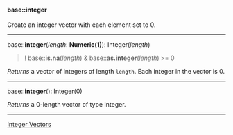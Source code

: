 #### base::integer

Create an integer vector with each element set to 0.

---
base::**integer**(*length*: **Numeric(1)**): Integer(*length*)
> ! base::**is.na**(*length*) & base::**as.integer**(*length*) >= 0

*Returns* a vector of integers of length `length`. Each integer in the vector is 0.

---
base::**integer**(): Integer(0)

*Returns* a 0-length vector of type Integer.

---

[Integer Vectors](http://stat.ethz.ch/R-manual/R-devel/library/base/html/integer.html)
